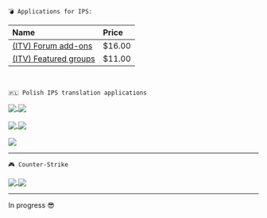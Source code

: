 	💣 Applications for IPS:

<div align="left">


| Name                                | Price          |
|:------                              |:----------------------|
| [(ITV) Forum add-ons](https://invisioncommunity.com/files/file/10113-itv-featured-groups/) | $16.00 |
| [(ITV) Featured groups](https://invisioncommunity.com/files/file/10113-itv-featured-groups/) | $11.00 |
</br>

</div>

	🇵🇱 Polish IPS translation applications
<a href="https://github.com/PawelCode/ips-lang-polish-donations">
  <img align="center" src="https://github-readme-stats.vercel.app/api/pin/?username=pawelcode&repo=ips-lang-polish-donations&theme=swift" />
</a>
<a href="https://github.com/PawelCode/ips-lang-polish-chatbox">
  <img align="center" src="https://github-readme-stats.vercel.app/api/pin/?username=pawelcode&repo=ips-lang-polish-chatbox&theme=swift" />
</a>
<br><br>
<a href="https://github.com/PawelCode/ips-lang-polish-autowelcome">
  <img align="center" src="https://github-readme-stats.vercel.app/api/pin/?username=pawelcode&repo=ips-lang-polish-autowelcome&theme=swift" />
</a>
<a href="https://github.com/aXenDeveloper/ips-lang-polish-chatbox-plus">
  <img align="center" src="https://github-readme-stats.vercel.app/api/pin/?username=pawelcode&repo=ips-lang-polish-chatbox-plus&theme=swift" />
</a>
<br><br>
<a href="https://github.com/PawelCode/ips-lang-polish-pc-forum-addons">
  <img align="center" src="https://github-readme-stats.vercel.app/api/pin/?username=pawelcode&repo=ips-lang-polish-pc-forum-addons&theme=swift" />
</a>

___

	🎮 Counter-Strike

<a href="https://github.com/PawelCode/BasePack">
  <img align="center" src="https://github-readme-stats.vercel.app/api/pin/?username=pawelcode&repo=BasePack&theme=swift" />
</a>
<a href="https://github.com/PawelCode/BasePack_win">
  <img align="center" src="https://github-readme-stats.vercel.app/api/pin/?username=pawelcode&repo=BasePack_win&theme=swift" />
</a>

----
In progress 😎
